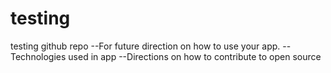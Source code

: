 # testing
testing github repo
--For future direction on how to use your app.
--Technologies used in app
--Directions on how to contribute to open source
